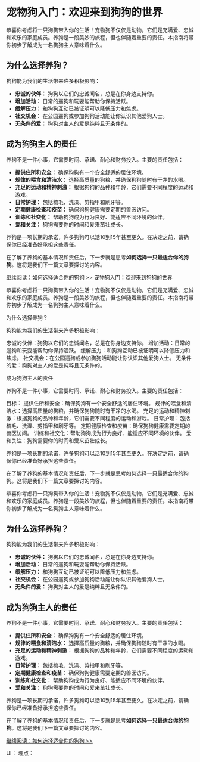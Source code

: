 # 宠物狗入门：欢迎来到狗狗的世界

恭喜你考虑将一只狗狗带入你的生活！宠物狗不仅仅是动物，它们是充满爱、忠诚和欢乐的家庭成员。养狗是一段美妙的旅程，但也伴随着重要的责任。本指南将带你初步了解成为一名狗狗主人意味着什么。

## 为什么选择养狗？

狗狗能为我们的生活带来许多积极影响：

* **忠诚的伙伴：** 狗狗以它们的忠诚闻名，总是在你身边支持你。
* **增加活动：** 日常的遛狗和玩耍能帮助你保持活跃。
* **缓解压力：** 和狗狗互动已被证明可以降低压力和焦虑。
* **社交机会：** 在公园遛狗或参加狗狗活动能让你认识其他爱狗人士。
* **无条件的爱：** 狗狗对主人的爱是纯粹且无条件的。

## 成为狗狗主人的责任

养狗不是一件小事，它需要时间、承诺、耐心和财务投入。主要的责任包括：

* **提供住所和安全：** 确保狗狗有一个安全舒适的居住环境。
* **规律的喂食和清洁水：** 选择高质量的狗粮，并确保狗狗随时有干净的水喝。
* **充足的运动和精神刺激：** 根据狗狗的品种和年龄，它们需要不同程度的运动和游戏。
* **日常护理：** 包括梳毛、洗澡、剪指甲和刷牙等。
* **定期健康检查和疫苗：** 确保狗狗健康需要定期的兽医访问。
* **训练和社交化：** 帮助狗狗成为行为良好、能适应不同环境的伙伴。
* **爱和关注：** 狗狗需要你的时间和爱来茁壮成长。

养狗是一项长期的承诺，许多狗狗可以活10到15年甚至更久。在决定之前，请确保你已经准备好承担这些责任。

在了解了养狗的基本情况和责任后，下一步就是思考**如何选择一只最适合你的狗狗**。这将是我们下一篇文章要探讨的内容。

[继续阅读：如何选择适合你的狗狗 >>](choosing_a_dog.md)
宠物狗入门：欢迎来到狗狗的世界

恭喜你考虑将一只狗狗带入你的生活！宠物狗不仅仅是动物，它们是充满爱、忠诚和欢乐的家庭成员。养狗是一段美妙的旅程，但也伴随着重要的责任。本指南将带你初步了解成为一名狗狗主人意味着什么。

为什么选择养狗？

狗狗能为我们的生活带来许多积极影响：

忠诚的伙伴：狗狗以它们的忠诚闻名，总是在你身边支持你。
增加活动：日常的遛狗和玩耍能帮助你保持活跃。
缓解压力：和狗狗互动已被证明可以降低压力和焦虑。
社交机会：在公园遛狗或参加狗狗活动能让你认识其他爱狗人士。
无条件的爱：狗狗对主人的爱是纯粹且无条件的。

成为狗狗主人的责任

养狗不是一件小事，它需要时间、承诺、耐心和财务投入。主要的责任包括：

目标：
提供住所和安全：确保狗狗有一个安全舒适的居住环境。
规律的喂食和清洁水：选择高质量的狗粮，并确保狗狗随时有干净的水喝。
充足的运动和精神刺激：根据狗狗的品种和年龄，它们需要不同程度的运动和游戏。
日常护理：包括梳毛、洗澡、剪指甲和刷牙等。
定期健康检查和疫苗：确保狗狗健康需要定期的兽医访问。
训练和社交化：帮助狗狗成为行为良好、能适应不同环境的伙伴。
爱和关注：狗狗需要你的时间和爱来茁壮成长。

养狗是一项长期的承诺，许多狗狗可以活10到15年甚至更久。在决定之前，请确保你已经准备好承担这些责任。

在了解了养狗的基本情况和责任后，下一步就是思考如何选择一只最适合你的狗狗。这将是我们下一篇文章要探讨的内容。

恭喜你考虑将一只狗狗带入你的生活！宠物狗不仅仅是动物，它们是充满爱、忠诚和欢乐的家庭成员。养狗是一段美妙的旅程，但也伴随着重要的责任。本指南将带你初步了解成为一名狗狗主人意味着什么。

## 为什么选择养狗？

狗狗能为我们的生活带来许多积极影响：

* **忠诚的伙伴：** 狗狗以它们的忠诚闻名，总是在你身边支持你。
* **增加活动：** 日常的遛狗和玩耍能帮助你保持活跃。
* **缓解压力：** 和狗狗互动已被证明可以降低压力和焦虑。
* **社交机会：** 在公园遛狗或参加狗狗活动能让你认识其他爱狗人士。
* **无条件的爱：** 狗狗对主人的爱是纯粹且无条件的。

## 成为狗狗主人的责任

养狗不是一件小事，它需要时间、承诺、耐心和财务投入。主要的责任包括：

* **提供住所和安全：** 确保狗狗有一个安全舒适的居住环境。
* **规律的喂食和清洁水：** 选择高质量的狗粮，并确保狗狗随时有干净的水喝。
* **充足的运动和精神刺激：** 根据狗狗的品种和年龄，它们需要不同程度的运动和游戏。
* **日常护理：** 包括梳毛、洗澡、剪指甲和刷牙等。
* **定期健康检查和疫苗：** 确保狗狗健康需要定期的兽医访问。
* **训练和社交化：** 帮助狗狗成为行为良好、能适应不同环境的伙伴。
* **爱和关注：** 狗狗需要你的时间和爱来茁壮成长。

养狗是一项长期的承诺，许多狗狗可以活10到15年甚至更久。在决定之前，请确保你已经准备好承担这些责任。

在了解了养狗的基本情况和责任后，下一步就是思考**如何选择一只最适合你的狗狗**。这将是我们下一篇文章要探讨的内容。

[继续阅读：如何选择适合你的狗狗 >>](choosing_a_dog.md)

UI：
埋点：